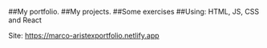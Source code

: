 ##My portfolio. 
##My projects.
##Some exercises 
##Using: HTML, JS, CSS and React


Site: https://marco-aristexportfolio.netlify.app

